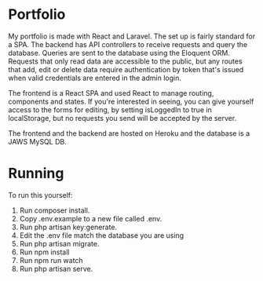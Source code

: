 # Portfolio

My portfolio is made with React and Laravel.
The set up is fairly standard for a SPA.
The backend has API controllers to receive requests and query the database.
Queries are sent to the database using the Eloquent ORM.
Requests that only read data are accessible to the public, but any routes that add, edit or delete data require authentication by token that's issued when valid credentials are entered in the admin login.

The frontend is a React SPA and used React to manage routing, components and states.
If you're interested in seeing, you can give yourself access to the forms for editing, by setting isLoggedIn to true in localStorage, but no requests you send will be accepted by the server.

The frontend and the backend are hosted on Heroku and the database is a JAWS MySQL DB.

# Running
To run this yourself:
1. Run composer install.
2. Copy .env.example to a new file called .env.
3. Run php artisan key:generate.
4. Edit the .env file match the database you are using
5. Run php artisan migrate.
6. Run npm install
7. Run npm run watch
8. Run php artisan serve.
